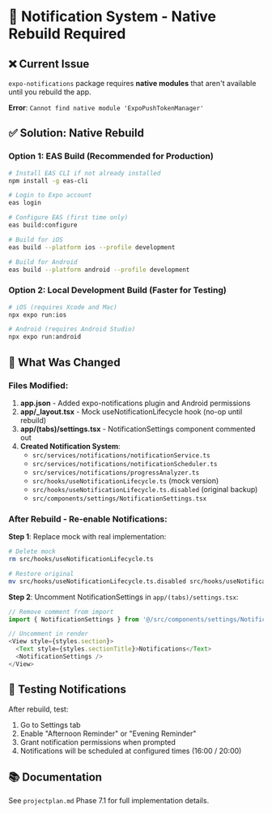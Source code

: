 # 🔧 Notification System - Native Rebuild Required

## ❌ Current Issue
`expo-notifications` package requires **native modules** that aren't available until you rebuild the app.

**Error**: `Cannot find native module 'ExpoPushTokenManager'`

## ✅ Solution: Native Rebuild

### Option 1: EAS Build (Recommended for Production)
```bash
# Install EAS CLI if not already installed
npm install -g eas-cli

# Login to Expo account
eas login

# Configure EAS (first time only)
eas build:configure

# Build for iOS
eas build --platform ios --profile development

# Build for Android
eas build --platform android --profile development
```

### Option 2: Local Development Build (Faster for Testing)
```bash
# iOS (requires Xcode and Mac)
npx expo run:ios

# Android (requires Android Studio)
npx expo run:android
```

## 📝 What Was Changed

### Files Modified:
1. **app.json** - Added expo-notifications plugin and Android permissions
2. **app/_layout.tsx** - Mock useNotificationLifecycle hook (no-op until rebuild)
3. **app/(tabs)/settings.tsx** - NotificationSettings component commented out
4. **Created Notification System**:
   - `src/services/notifications/notificationService.ts`
   - `src/services/notifications/notificationScheduler.ts`
   - `src/services/notifications/progressAnalyzer.ts`
   - `src/hooks/useNotificationLifecycle.ts` (mock version)
   - `src/hooks/useNotificationLifecycle.ts.disabled` (original backup)
   - `src/components/settings/NotificationSettings.tsx`

### After Rebuild - Re-enable Notifications:

**Step 1**: Replace mock with real implementation:
```bash
# Delete mock
rm src/hooks/useNotificationLifecycle.ts

# Restore original
mv src/hooks/useNotificationLifecycle.ts.disabled src/hooks/useNotificationLifecycle.ts
```

**Step 2**: Uncomment NotificationSettings in `app/(tabs)/settings.tsx`:
```typescript
// Remove comment from import
import { NotificationSettings } from '@/src/components/settings/NotificationSettings';

// Uncomment in render
<View style={styles.section}>
  <Text style={styles.sectionTitle}>Notifications</Text>
  <NotificationSettings />
</View>
```

## 🚀 Testing Notifications

After rebuild, test:
1. Go to Settings tab
2. Enable "Afternoon Reminder" or "Evening Reminder"
3. Grant notification permissions when prompted
4. Notifications will be scheduled at configured times (16:00 / 20:00)

## 📚 Documentation
See `projectplan.md` Phase 7.1 for full implementation details.
